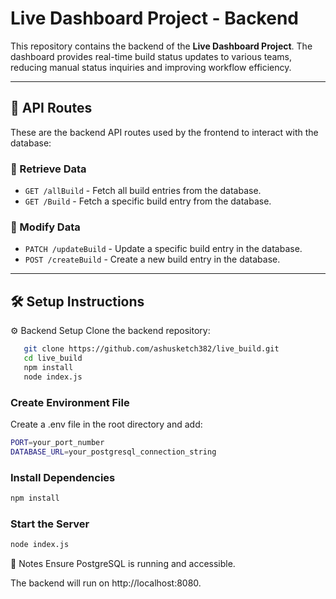 # Live Dashboard Project - Backend

This repository contains the backend of the **Live Dashboard Project**. The dashboard provides real-time build status updates to various teams, reducing manual status inquiries and improving workflow efficiency.  

---

## 🚀 API Routes  

These are the backend API routes used by the frontend to interact with the database:  

### **📌 Retrieve Data**  
- `GET /allBuild` - Fetch all build entries from the database.  
- `GET /Build` - Fetch a specific build entry from the database.  

### **📌 Modify Data**  
- `PATCH /updateBuild` - Update a specific build entry in the database.  
- `POST /createBuild` - Create a new build entry in the database.  

---

## 🛠️ Setup Instructions  

⚙️ Backend Setup Clone the backend repository:
```sh
   git clone https://github.com/ashusketch382/live_build.git
   cd live_build
   npm install
   node index.js
```

### Create Environment File

Create a .env file in the root directory and add:
```sh
PORT=your_port_number
DATABASE_URL=your_postgresql_connection_string
```

### Install Dependencies
```sh
npm install
```

###  Start the Server
```sh
node index.js
```

📌 Notes
Ensure PostgreSQL is running and accessible.

The backend will run on http://localhost:8080.
